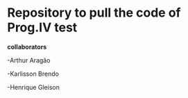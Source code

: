 # Repository to pull the code of Prog.IV test  
  **collaborators**

-Arthur Aragão

-Karlisson Brendo

-Henrique Gleison
